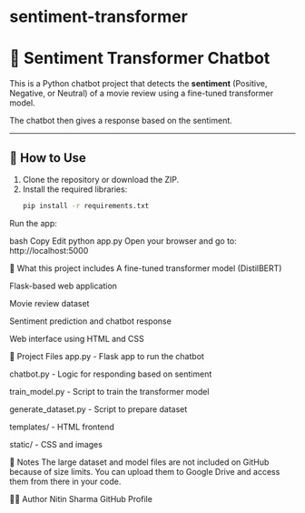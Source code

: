 # sentiment-transformer
# 💬 Sentiment Transformer Chatbot

This is a Python chatbot project that detects the **sentiment** (Positive, Negative, or Neutral) of a movie review using a fine-tuned transformer model.

The chatbot then gives a response based on the sentiment.

---

## 🔧 How to Use

1. Clone the repository or download the ZIP.
2. Install the required libraries:
   ```bash
   pip install -r requirements.txt
Run the app:

bash
Copy
Edit
python app.py
Open your browser and go to:
http://localhost:5000

🧠 What this project includes
A fine-tuned transformer model (DistilBERT)

Flask-based web application

Movie review dataset

Sentiment prediction and chatbot response

Web interface using HTML and CSS

📁 Project Files
app.py - Flask app to run the chatbot

chatbot.py - Logic for responding based on sentiment

train_model.py - Script to train the transformer model

generate_dataset.py - Script to prepare dataset

templates/ - HTML frontend

static/ - CSS and images

📌 Notes
The large dataset and model files are not included on GitHub because of size limits. You can upload them to Google Drive and access them from there in your code.

🙋‍♂️ Author
Nitin Sharma
GitHub Profile
